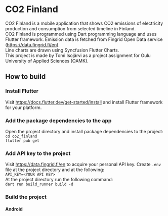# CO2 Finland
CO2 Finland is a mobile application that shows CO2 emissions of electricity production and consumption from selected timeline in Finland. \
CO2 Finland is programmed using Dart programming language and uses Flutter framework. Emission data is fetched from Fingrid Open Data service (https://data.fingrid.fi/en). \
Line charts are drawn using Syncfusion Flutter Charts. \
This project is made by Tomi Isojärvi as a project assignment for Oulu University of Applied Sciences (OAMK).

## How to build
### Install Flutter
Visit https://docs.flutter.dev/get-started/install and install Flutter framework for your platform.
### Add the package dependencies to the app
Open the project directory and install package dependencies to the project: \
`cd co2_finland` \
`flutter pub get`
### Add API key to the project
Visit https://data.fingrid.fi/en to acquire your personal API key.
Create `.env` file at the project directory and at the following: \
`API_KEY=<YOUR API KEY>` \
At the project directory run the following command: \
`dart run build_runner build -d`
### Build the project
#### Android
